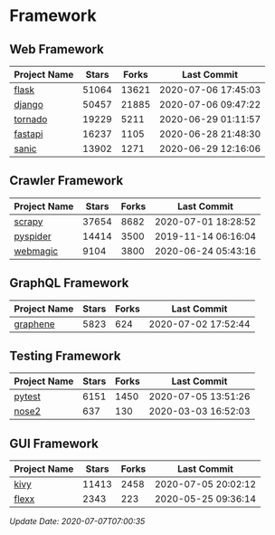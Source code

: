 # Framework

## Web Framework

| Project Name | Stars | Forks | Last Commit |
| ------------ | ----- | ----- | ----------- |
| [flask](https://github.com/pallets/flask) | 51064 | 13621 | 2020-07-06 17:45:03 |
| [django](https://github.com/django/django) | 50457 | 21885 | 2020-07-06 09:47:22 |
| [tornado](https://github.com/tornadoweb/tornado) | 19229 | 5211 | 2020-06-29 01:11:57 |
| [fastapi](https://github.com/tiangolo/fastapi) | 16237 | 1105 | 2020-06-28 21:48:30 |
| [sanic](https://github.com/huge-success/sanic) | 13902 | 1271 | 2020-06-29 12:16:06 |

## Crawler Framework

| Project Name | Stars | Forks | Last Commit |
| ------------ | ----- | ----- | ----------- |
| [scrapy](https://github.com/scrapy/scrapy) | 37654 | 8682 | 2020-07-01 18:28:52 |
| [pyspider](https://github.com/binux/pyspider) | 14414 | 3500 | 2019-11-14 06:16:04 |
| [webmagic](https://github.com/code4craft/webmagic) | 9104 | 3800 | 2020-06-24 05:43:16 |

## GraphQL Framework

| Project Name | Stars | Forks | Last Commit |
| ------------ | ----- | ----- | ----------- |
| [graphene](https://github.com/graphql-python/graphene) | 5823 | 624 | 2020-07-02 17:52:44 |

## Testing Framework

| Project Name | Stars | Forks | Last Commit |
| ------------ | ----- | ----- | ----------- |
| [pytest](https://github.com/pytest-dev/pytest) | 6151 | 1450 | 2020-07-05 13:51:26 |
| [nose2](https://github.com/nose-devs/nose2) | 637 | 130 | 2020-03-03 16:52:03 |

## GUI Framework

| Project Name | Stars | Forks | Last Commit |
| ------------ | ----- | ----- | ----------- |
| [kivy](https://github.com/kivy/kivy) | 11413 | 2458 | 2020-07-05 20:02:12 |
| [flexx](https://github.com/flexxui/flexx) | 2343 | 223 | 2020-05-25 09:36:14 |

*Update Date: 2020-07-07T07:00:35*